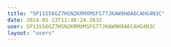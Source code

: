 ```yaml
---
title: "SP11S56GZ7HSN2KRMXMSFS77JKAW9H8A6CAHG4N3C"
date: 2024-05-23T11:48:24.263Z
user: SP11S56GZ7HSN2KRMXMSFS77JKAW9H8A6CAHG4N3C
layout: "users"
---
```

    